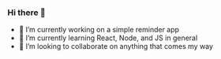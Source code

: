 ### Hi there 👋

- 🔭 I’m currently working on a simple reminder app
- 🌱 I’m currently learning React, Node, and JS in general
- 👯 I’m looking to collaborate on anything that comes my way
